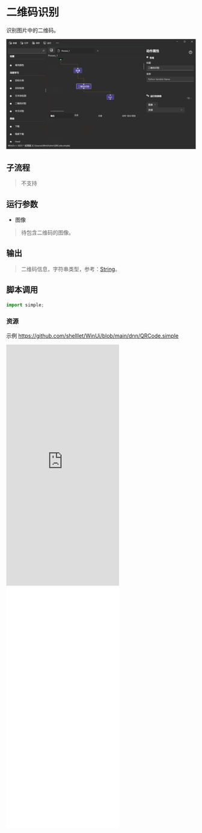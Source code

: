 # 二维码识别 
识别图片中的二维码。

![QRCode](./images/05.png ':size=90%')

## 子流程
> 不支持

## 运行参数

* 图像
> 待包含二维码的图像。

## 输出 

> 二维码信息，字符串类型，参考：[String](../types/String.md)。

## 脚本调用    

```python
import simple;


```

### 资源

示例 https://github.com/shelllet/WinUi/blob/main/dnn/QRCode.simple


<iframe type="text/html" height="640px" src="https://www.youtube.com/embed/wzw60xVxqE8" frameborder="0"></iframe>

<iframe src="//player.bilibili.com/player.html?bvid=BV1cc411Q7hw&page=1&autoplay=0" height='640px' scrolling="no" frameborder="no" framespacing="0" allowfullscreen="true"></iframe>